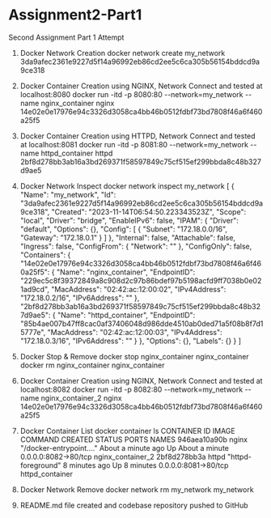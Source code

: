 # Assignment2-Part1
Second Assignment Part 1 Attempt

1. Docker Network Creation
   docker network create my_network
   3da9afec2361e9227d5f14a96992eb86cd2ee5c6ca305b56154bddcd9a9ce318

2. Docker Container Creation using NGINX, Network Connect and tested at localhost:8080
   docker run -itd -p 8080:80 --network=my_network --name nginx_container nginx
14e02e0e17976e94c3326d3058ca4bb46b0512fdbf73bd7808f46a6f460a25f5

3. Docker Container Creation using HTTPD, Network Connect and tested at localhost:8081
docker run -itd -p 8081:80 --network=my_network --name httpd_container httpd
2bf8d278bb3ab16a3bd269371f58597849c75cf515ef299bbda8c48b327d9ae5

4. Docker Network Inspect
   docker network inspect my_network
   [
    {
        "Name": "my_network",
        "Id": "3da9afec2361e9227d5f14a96992eb86cd2ee5c6ca305b56154bddcd9a9ce318",
        "Created": "2023-11-14T06:54:50.223343523Z",
        "Scope": "local",
        "Driver": "bridge",
        "EnableIPv6": false,
        "IPAM": {
            "Driver": "default",
            "Options": {},
            "Config": [
                {
                    "Subnet": "172.18.0.0/16",
                    "Gateway": "172.18.0.1"
                }
            ]
        },
        "Internal": false,
        "Attachable": false,
        "Ingress": false,
        "ConfigFrom": {
            "Network": ""
        },
        "ConfigOnly": false,
        "Containers": {
            "14e02e0e17976e94c3326d3058ca4bb46b0512fdbf73bd7808f46a6f460a25f5": {
                "Name": "nginx_container",
                "EndpointID": "229ec5c8f39372849a8c908d2c97b86bdef97b5198acfd9ff7038b0e021ad9cd",
                "MacAddress": "02:42:ac:12:00:02",
                "IPv4Address": "172.18.0.2/16",
                "IPv6Address": ""
            },
            "2bf8d278bb3ab16a3bd269371f58597849c75cf515ef299bbda8c48b327d9ae5": {
                "Name": "httpd_container",
                "EndpointID": "85b4ae007b47ff8cac0af37406048d986dde4510ab0ded71a5f08b8f7d15777e",
                "MacAddress": "02:42:ac:12:00:03",
                "IPv4Address": "172.18.0.3/16",
                "IPv6Address": ""
            }
        },
        "Options": {},
        "Labels": {}
    }
]

5. Docker Stop & Remove
   docker stop nginx_container
nginx_container
docker rm nginx_container
nginx_container

6. Docker Container Creation using NGINX, Network Connect and tested at localhost:8082
   docker run -itd -p 8082:80 --network=my_network --name nginx_container_2 nginx
14e02e0e17976e94c3326d3058ca4bb46b0512fdbf73bd7808f46a6f460a25f5

7. Docker Container List
   docker container ls
   CONTAINER ID   IMAGE     COMMAND                  CREATED              STATUS              PORTS                  NAMES
946aea10a90b   nginx     "/docker-entrypoint.…"   About a minute ago   Up About a minute   0.0.0.0:8082->80/tcp   nginx_container_2
2bf8d278bb3a   httpd     "httpd-foreground"       8 minutes ago        Up 8 minutes        0.0.0.0:8081->80/tcp   httpd_container

8. Docker Network Remove
   docker network rm my_network
my_network

9. README.md file created and codebase repository pushed to GitHub
    
